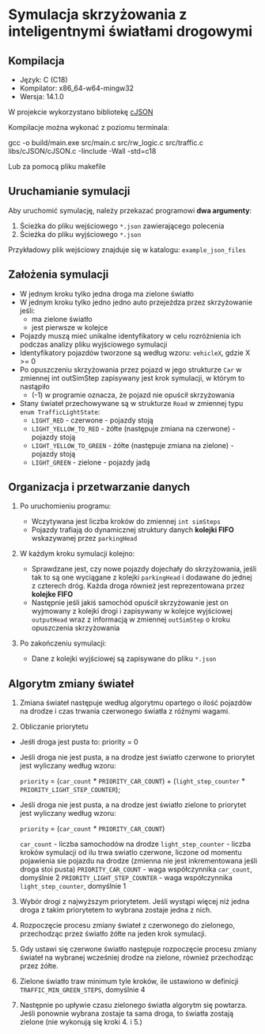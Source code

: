 # Symulacja skrzyżowania z inteligentnymi światłami drogowymi

## Kompilacja
- Język: C (C18)
- Kompilator: x86_64-w64-mingw32
- Wersja: 14.1.0

W projekcie wykorzystano bibliotekę [cJSON](https://github.com/DaveGamble/cJSON)

Kompilacje można wykonać z poziomu terminala:

gcc -o build/main.exe src/main.c src/rw_logic.c src/traffic.c libs/cJSON/cJSON.c -Iinclude -Wall -std=c18

Lub za pomocą pliku makefile



## Uruchamianie symulacji

Aby uruchomić symulację, należy przekazać programowi **dwa argumenty**:

1. Ścieżka do pliku wejściowego `*.json` zawierającego polecenia
2. Ścieżka do pliku wyjściowego `*.json`

Przykładowy plik wejściowy znajduje się w katalogu: `example_json_files`



## Założenia symulacji
- W jednym kroku tylko jedna droga ma zielone światło
- W jednym kroku tylko jedno jedno auto przejeżdza przez skrzyżowanie jeśli:
  - ma zielone światło
  - jest pierwsze w kolejce
- Pojazdy muszą mieć unikalne identyfikatory w celu rozróżnienia ich podczas analizy pliku wyjściowego symulacji
- Identyfikatory pojazdów tworzone są według wzoru: `vehicleX`, gdzie X >= 0
- Po opuszczeniu skrzyżowania przez pojazd w jego strukturze `Car` w zmiennej int outSimStep zapisywany jest krok symulacji, w którym to nastąpiło
  - (-1) w programie oznacza, że pojazd nie opuścił skrzyżowania
- Stany świateł przechowywane są w strukturze `Road` w zmiennej typu `enum TrafficLightState`:
  - `LIGHT_RED` - czerwone - pojazdy stoją
  - `LIGHT_YELLOW_TO_RED` - żółte (następuje zmiana na czerwone) - pojazdy stoją
  - `LIGHT_YELLOW_TO_GREEN` - żółte (następuje zmiana na zielone) - pojazdy stoją
  - `LIGHT_GREEN` - zielone - pojazdy jadą
  


##  Organizacja i przetwarzanie danych

1. Po uruchomieniu programu:
   - Wczytywana jest liczba kroków do zmiennej `int simSteps`
   - Pojazdy trafiają do dynamicznej struktury danych **kolejki FIFO** wskazywanej przez `parkingHead`

2. W każdym kroku symulacji kolejno:
   - Sprawdzane jest, czy nowe pojazdy dojechały do skrzyżowania, jeśli tak to są one wyciągane z kolejki `parkingHead` i dodawane do jednej z czterech dróg. Każda droga również jest reprezentowana przez **kolejke FIFO**
    - Następnie jeśli jakiś samochód opuścił skrzyżowanie jest on wyjmowany z kolejki drogi i zapisywany w kolejce wyjściowej `outputHead` wraz z informacją w zmiennej `outSimStep` o kroku opuszczenia skrzyżowania

3. Po zakończeniu symulacji:
   - Dane z kolejki wyjściowej są zapisywane do pliku `*.json`



## Algorytm zmiany świateł

1. Zmiana świateł następuje według algorytmu opartego o ilość pojazdów na drodze i czas trwania czerwonego światła z różnymi wagami.

2. Obliczanie priorytetu
  - Jeśłi droga jest pusta to: priority = 0
  - Jeśli droga nie jest pusta, a na drodze jest światło czerwone to priorytet jest wyliczany według wzoru:

    `priority` = (`car_count` * `PRIORITY_CAR_COUNT`) + (`light_step_counter` * `PRIORITY_LIGHT_STEP_COUNTER`);

  - Jeśli droga nie jest pusta, a na drodze jest światło zielone to priorytet jest wyliczany według wzoru:

    `priority` = (`car_count` * `PRIORITY_CAR_COUNT`)

    `car_count` - liczba samochodów na drodze
    `light_step_counter` - liczba kroków symulacji od ilu trwa swiatlo czerwone, liczone od momentu pojawienia sie pojazdu na drodze (zmienna nie jest inkrementowana jeśli droga stoi pusta)
    `PRIORITY_CAR_COUNT` - waga współczynnika `car_count`, domyślnie 2
    `PRIORITY_LIGHT_STEP_COUNTER` - waga współczynnika `light_step_counter`, domyślnie 1

3. Wybór drogi z najwyższym priorytetem. Jeśli wystąpi więcej niż jedna droga z takim priorytetem to wybrana zostaje jedna z nich.

4. Rozpoczęcie procesu zmiany świateł z czerwonego do zielonego, przechodząc przez światło żółte na jeden krok symulacji.

5. Gdy ustawi się czerwone światło następuje rozpoczęcie procesu zmiany świateł na wybranej wcześniej drodze na zielone, również przechodząc przez żółte.

6. Zielone światło traw minimum tyle kroków, ile ustawiono w definicji `TRAFFIC_MIN_GREEN_STEPS`, domyślnie 4

7. Następnie po upływie czasu zielonego światła algorytm się powtarza. Jeśli ponownie wybrana zostaje ta sama droga, to światła zostają zielone (nie wykonują się kroki 4. i 5.)
